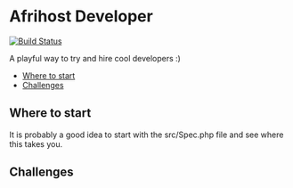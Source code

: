 # Afrihost Developer

[![Build Status](https://codeship.com/projects/58a2bd70-2410-0134-f040-0a91dc871829/status?branch=master)](https://codeship.com/projects/161348)

A playful way to try and hire cool developers :)

- [Where to start](#where-to-start)
- [Challenges](#challenges)

<a name="where-to-start"></a>
## Where to start

It is probably a good idea to start with the src/Spec.php file and see where this takes you.

<a name="challenges"></a>
## Challenges

